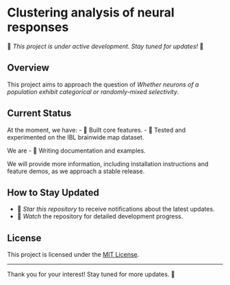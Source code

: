 # Clustering analysis of neural responses

🚧 *This project is under active development. Stay tuned for updates!* 🚧

## Overview

This project aims to approach the question of	*Whether neurons of a population exhibit categorical or randomly-mixed selectivity*.

## Current Status

At the moment, we have:
-⁠  ⁠🚀 Built core features.
-⁠  ⁠🧪 Tested and experimented on the IBL brainwide map dataset.

We are
-⁠  ⁠📖 Writing documentation and examples.

We will provide more information, including installation instructions and feature demos, as we approach a stable release.

## How to Stay Updated

-  ⁠🌟 *Star this repository* to receive notifications about the latest updates.
-  ⁠📧 *Watch* the repository for detailed development progress.

## License

This project is licensed under the [MIT License](LICENSE).

---

Thank you for your interest! Stay tuned for more updates. 🎉
